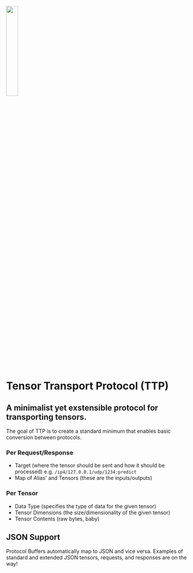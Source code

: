 <img src="https://storage.googleapis.com/ttp-static/ttp_transparent.png" width="25%">

# Tensor Transport Protocol (TTP)
## A minimalist yet exstensible protocol for transporting tensors.

The goal of TTP is to create a standard minimum that enables basic conversion between protocols.

### Per Request/Response
* Target (where the tensor should be sent and how it should be processed) e.g. `/ip4/127.0.0.1/udp/1234:predict`
* Map of Alias' and Tensors (these are the inputs/outputs)

### Per Tensor
* Data Type (specifies the type of data for the given tensor)
* Tensor Dimensions (the size/dimensionality of the given tensor)
* Tensor Contents (raw bytes, baby)

## JSON Support
Protocol Buffers automatically map to JSON and vice versa. Examples of standard and extended JSON tensors, requests, and responses are on the way!
